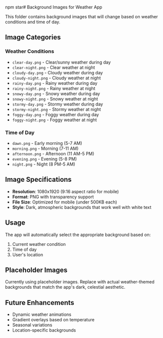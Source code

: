 npm star# Background Images for Weather App

This folder contains background images that will change based on weather conditions and time of day.

## Image Categories

### Weather Conditions
- `clear-day.png` - Clear/sunny weather during day
- `clear-night.png` - Clear weather at night
- `cloudy-day.png` - Cloudy weather during day
- `cloudy-night.png` - Cloudy weather at night
- `rainy-day.png` - Rainy weather during day
- `rainy-night.png` - Rainy weather at night
- `snowy-day.png` - Snowy weather during day
- `snowy-night.png` - Snowy weather at night
- `stormy-day.png` - Stormy weather during day
- `stormy-night.png` - Stormy weather at night
- `foggy-day.png` - Foggy weather during day
- `foggy-night.png` - Foggy weather at night

### Time of Day
- `dawn.png` - Early morning (5-7 AM)
- `morning.png` - Morning (7-11 AM)
- `afternoon.png` - Afternoon (11 AM-5 PM)
- `evening.png` - Evening (5-8 PM)
- `night.png` - Night (8 PM-5 AM)

## Image Specifications

- **Resolution**: 1080x1920 (9:16 aspect ratio for mobile)
- **Format**: PNG with transparency support
- **File Size**: Optimized for mobile (under 500KB each)
- **Style**: Dark, atmospheric backgrounds that work well with white text

## Usage

The app will automatically select the appropriate background based on:
1. Current weather condition
2. Time of day
3. User's location

## Placeholder Images

Currently using placeholder images. Replace with actual weather-themed backgrounds that match the app's dark, celestial aesthetic.

## Future Enhancements

- Dynamic weather animations
- Gradient overlays based on temperature
- Seasonal variations
- Location-specific backgrounds
